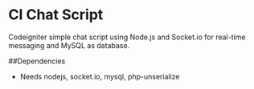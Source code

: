 CI Chat Script
=======

Codeigniter simple chat script using Node.js and Socket.io for real-time messaging and MySQL as database. 



##Dependencies
* Needs nodejs, socket.io, mysql, php-unserialize

